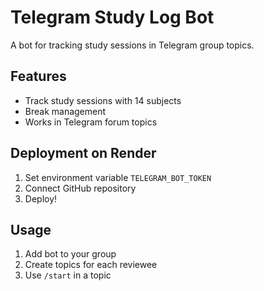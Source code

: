 # Telegram Study Log Bot

A bot for tracking study sessions in Telegram group topics.

## Features
- Track study sessions with 14 subjects
- Break management
- Works in Telegram forum topics

## Deployment on Render
1. Set environment variable `TELEGRAM_BOT_TOKEN`
2. Connect GitHub repository
3. Deploy!

## Usage
1. Add bot to your group
2. Create topics for each reviewee
3. Use `/start` in a topic
